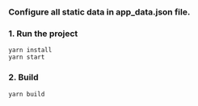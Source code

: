 

### Configure all static data in app_data.json file.

### 1. Run the project
```shell
yarn install
yarn start
```

### 2. Build
```shell
yarn build
```